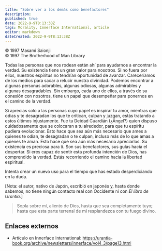 ```yaml
---
title: "Sobre ver a los demás como benefactores"
description: 
published: true
date: 2022-9-9T8:13:38Z
tags: Morality, Innerface International, article
editor: markdown
dateCreated: 2022-9-9T8:13:38Z
---
```


<p class="v-card v-sheet theme--light grey lighten-3 px-2">© 1997 Masami Saionji<br>© 1997 The Brotherhood of Man Library</p>

Todas las personas que nos rodean están ahí para ayudarnos a encontrar la verdad. Su existencia tiene un gran valor para nosotros. Si no fuera por ellos, nuestros espíritus no tendrían oportunidad de avanzar. Careceríamos de los medios para sacar a relucir nuestra divinidad. Podemos encontrar a algunas personas adorables, algunas odiosas, algunas admirables y algunas desagradables. Sin embargo, cada uno de ellos, a través de su conexión con nosotros, tiene un papel que desempeñar para ponernos en el camino de la verdad.

Si aprecias solo a las personas cuyo papel es inspirar tu amor, mientras que odias y te desagradan los que te critican, culpan y juzgan, estás tratando a estos últimos injustamente. Fue tu Deidad Guardián (¿Ángel?) quien dispuso cuidadosamente que se colocaran a tu alrededor, para que tu espíritu pudiera evolucionar. Esto hace que sea aún más necesario que ames a quienes te odian, te desagradan o te culpan, incluso más de lo que amas a quienes te aman. Esto hace que sea aún más necesario apreciarlos. Su existencia es preciosa para ti. Son sus benefactores, sus guías hacia el despertar. Si eres capaz de sentir esta profunda intención de Dios, has comprendido la verdad. Estás recorriendo el camino hacia la libertad espiritual.

Intenta crear un nuevo uso para el tiempo que has estado desperdiciando en la duda.

[Nota: el autor, nativo de Japón, escribió en japonés y, hasta donde sabemos, no tiene ningún contacto real con Occidente ni con _El libro de Urantia_.]

> Sopla sobre mí, aliento de Dios,
> hasta que sea completamente tuyo;
> hasta que esta parte terrenal de mi
> resplandezca con tu fuego divino.

## Enlaces externos

- Artículo en Innerface International: https://urantia-book.org/archive/newsletters/innerface/vol4_3/page13.html



